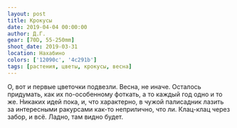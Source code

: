 ```yaml
---
layout: post
title: Крокусы
date: 2019-04-04 00:00:00
author: Д.Г.
gear: [70D, 55-250mm]
shoot_date: 2019-03-31
location: Нахабино
colors: ['12090c', '4c291b']
tags: [растения, цветы, крокусы, весна]
---
```

О, вот и первые цветочки подвезли. Весна, не иначе. Осталось придумать, как их по-особенному фоткать, а то каждый год одно и то же. Никаких идей пока, и, что характерно, в чужой палисадник лазить за интересными ракурсами как-то неприлично, что ли. Клац-клац через забор, и всё. Ладно, там видно будет.
